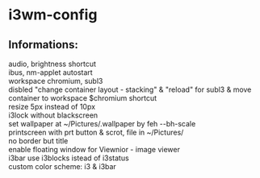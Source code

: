 # i3wm-config

## Informations:
audio, brightness shortcut  
ibus, nm-applet autostart  
workspace chromium, subl3  
disbled "change container layout - stacking" & "reload" for subl3 & move container to workspace $chromium shortcut  
resize 5px instead of 10px  
i3lock without blackscreen    
set wallpaper at ~/Pictures/.wallpaper by feh --bh-scale  
printscreen with prt button & scrot, file in ~/Pictures/  
no border but title  
enable floating window for Viewnior - image viewer  
i3bar use i3blocks istead of i3status  
custom color scheme: i3 & i3bar
